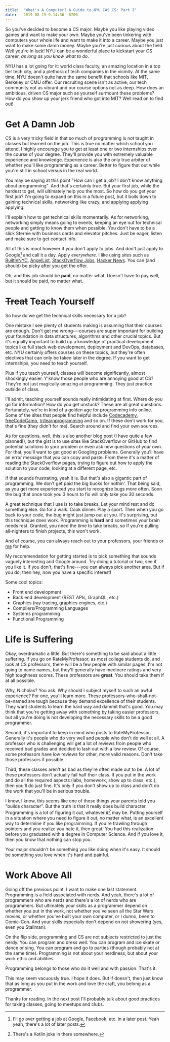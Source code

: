 ```yaml
---
title:  "What's A Computer? A Guide to NYU CAS CS: Part I"
date:   2019-08-19 9:14:36 -0700
---
```


So you've decided to become a CS major. Maybe you like playing video
games and want to make your own. Maybe you've been tinkering with
computers your whole life and want to make it into a career. Maybe you
just want to make some damn money. Maybe you're just curious about the
field. Well you're in luck! NYU can be a wonderful place to kickstart
your CS career, *as long as you know what to do*.

NYU has a lot going for it: world class faculty, an amazing location
in a top tier tech city, and a plethora of tech companies in the
vicinity. At the same time, NYU doesn't quite have the same benefit
that schools like MIT, Berkeley or CMU offer. Our recruiting scene
isn't as active; our tech community not as vibrant and our course
options not as deep. How does an ambitious, driven CS major such as
yourself surmount these problems? How do you show up your jerk friend
who got into MIT? Well read on to find out!

# Get A Damn Job

CS is a very tricky field in that so much of programming is not taught
in classes but learned on the job. This is true no matter which school
you attend. I highly encourage you to get at least one or two
internships over the course of your degree. They'll provide you with
extremely valuable experience and knowledge. Experience is also the
only true arbiter of whether you'll like programming as a
career. Better to figure that out while you're still in school versus
in the real world.

You may be saying at this point "How can I get a job? I don't know
anything about programming". And that's certainly true. But your first
job, while the hardest to get, will ultimately help you the most. So
how do you get your first job? I'm going to expand on this in a future
post, but it boils down to gaining technical skills, networking like
crazy, and applying applying applying.

I'll explain how to get technical skills momentarily. As for
networking, networking simply means going to events, keeping an eye
out for technical people and getting to know them when possible. You
don't have to be a slick Sternie with business cards and elevator
pitches. Just be eager, listen and make sure to get contact info.

All of this is moot however if you don't apply to jobs. And don't just
apply to Google[^1] and call it a day. Apply *everywhere*. I like using
sites such as [BuiltInNYC](https://www.builtinnyc.com/),
[AngelList](https://angel.co/), [StackOverflow
Jobs](https://stackoverflow.com/jobs?so_medium=StackOverflow&so_source=SiteNav),
[Hacker News](https://news.ycombinator.com/jobs). You can (and should)
be picky after you get the offer.

[^1]: I'll go over getting a job at Google, Facebook, etc. in a later
    post. Yeah yeah, there's a lot of later posts.

Oh, and this job should be **paid**, no matter what. Doesn't have to
pay well, but it should be paid, no matter what.

# <del>Treat</del> Teach Yourself

So how do we get the technical skills necessary for a job?

One mistake I see plenty of students making is assuming that their
courses are enough. Don't get me wrong---courses are super important
for building your foundation in data structures, algorithms and other
crucial topics. But it's equally important to build up a knowledge of
practical development topics like full stack web development,
deployment and DevOps, databases, etc. NYU certainly offers courses on
these topics, but they're often electives that can only be taken later
in the degree. If you want to get internships, you need to teach
yourself.

Plus if you teach yourself, classes will become significantly, almost
shockingly easier. Y'know those people who are annoying good at CS?
They're not just magically amazing at programming. They just practice
outside of class.

I'll admit, teaching yourself sounds really intimidating at
first. Where do you go for information? How do you get unstuck? These
are all great questions. Fortunately, we're in kind of a golden age
for programming info online. Some of the sites that people find
helpful include [Codecademy](https://www.codecademy.com/),
[freeCodeCamp](https://www.freecodecamp.org/),
[/r/learnprogramming](https://reddit.com/r/learnprogramming/) and so
on. If these don't work for you, that's fine (they didn't for
me). Search around and find your own sources.

As for questions, well, this is also another blog post (I have quite a
few planned!), but the gist is to use sites like StackOverflow or
GitHub to find potential solutions to your problem or even ask new
questions of your own. For that, you'll want to get good at Googling
problems. Generally you'll have an error message that you can copy and
paste. From there it's a matter of reading the StackOverflow pages,
trying to figure out how to apply the solution to your code, looking
at a different page, etc.

If that sounds frustrating, yeah it is. But that's also a gigantic
part of programming. We don't get paid the big bucks for nothin'. That
being said, as you get more experienced you start to recognize bugs
more often. Soon the bug that once took you 3 hours to fix will only
take you 30 seconds.

A great technique that I use is to take breaks. Let your mind rest and
do something else. Go for a walk. Cook dinner. Play a sport. Then when
you go back to your code, the bug might just jump out at you. It's
surprising, but this technique does work. Programming is **hard** and
sometimes your brain needs rest. Granted, you need the time to take
breaks, so if you're pulling all-nighters to finish projects, this
won't work.

And of course, you can always reach out to your professors, your
friends or [me](https://nicholasyang.com/) for help.

My recommendation for getting started is to pick something that sounds
vaguely interesting and Google around. Try doing a tutorial or two,
see if you like it. If you don't, that's fine---you can always pick
another area. But if you do, then hey, now you have a specific
interest!

Some cool topics:

 - Front end development
 - Back end development (REST APIs, GraphQL, etc.)
 - Graphics (ray tracing, graphics engines, etc.)
 - Compilers/Programming Languages
 - Systems programming
 - Functional Programming

# Life is Suffering

Okay, overdramatic a little. But there's something to be said about a
little suffering. If you go on RateMyProfessor, as most college
students do, and look at CS professors, there will be a few people
with similar pages. I'm not going to name names, but they'll generally
have mediocre ratings and very high toughness scores. These professors
are **great**. You should take them if at all possible.

Why, Nicholas? You ask. Why should I subject myself to such an awful
experience? For one, you'll learn more. These
professors-who-shall-not-be-named are tough because they demand
excellence of their students. They want students to learn the hard way
and dammit that's good. You may think that you're getting away with
something by taking easier professors, but all you're doing is not
developing the necessary skills to be a good programmer.

Second, it's important to keep in mind who posts to
RateMyProfessor. Generally it's people who do very well and people who
don't do well at all. A professor who is challenging will get a lot of
reviews from people who received bad grades and decided to lash out
with a low review. Of course, some professors have low reviews for
other, more valid reasons. Don't take those professors if possible.

Third, these classes aren't as bad as they're often made out to be. A
lot of these professors don't actually fail half their class. If you
put in the work and do all the required aspects (labs, homework, show
up to class, etc.), then you'll do just fine. It's only if you don't
show up to class and don't do the work that you'll be in serious
trouble.

I know, I know, this seems like one of those things your parents told
you "builds character". But the truth is that it really does build
character. Programming is a lot of figuring it out, whatever *it[^2]*
may be. Putting yourself in a situation where you need to figure it
out, no matter what, is an excellent way to determine if you like
programming. If you're trawling through pointers and you realize you
hate it, then great! You had this realization before you graduated
with a degree in Computer Science. And if you love it, then you know
that nothing can stop you.

Your major shouldn't be something you like doing when it's easy. It
should be something you love when it's hard and painful.

[^2]: There's a Kotlin joke in there somewhere.

# Work Above All

Going off the previous point, I want to make one last
statement. Programming is a field associated with nerds. And yeah,
there's a lot of programmers who are nerds and there's a lot of nerds
who are programmers. But ultimately your skills as a programmer depend
on whether you put in the work, not whether you've seen all the Star
Wars movies, or whether you've built your own computer, or I dunno,
been to Comic-Con. And your skills especially don't depend on not
showering (yes, even you Stallman).

On the flip side, programming and CS are not subjects restricted to
just the nerdy. You can program and dress well. You can program and
ice skate or dance or sing. You can program and go to parties (though
probably not at the same time). Programming is not about your
nerdiness, but about your work ethic and abilities.

Programming belongs to those who do it well and with passion. That's
it.

This may seem vacuously true. I hope it does. But if doesn't, then
just know that as long as you put in the work and love the craft, you
belong as a programmer.

Thanks for reading. In the next post I'll probably talk about good
practices for taking classes, going to meetups and clubs.
